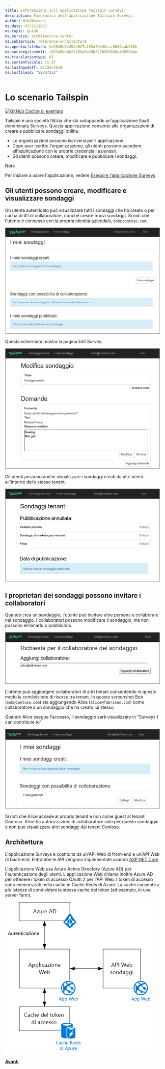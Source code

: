 ```yaml
---
title: Informazioni sull'applicazione Tailspin Surveys
description: Panoramica dell'applicazione Tailspin Surveys.
author: MikeWasson
ms.date: 07/21/2017
ms.topic: guide
ms.service: architecture-center
ms.subservice: reference-architecture
ms.openlocfilehash: de2830b5c492e027c189a79e45ccc6634cab436b
ms.sourcegitcommit: c053e6edb429299a0ad9b327888d596c48859d4a
ms.translationtype: HT
ms.contentlocale: it-IT
ms.lasthandoff: 03/20/2019
ms.locfileid: "58247252"
---
```

# <a name="the-tailspin-scenario"></a>Lo scenario Tailspin

[![GitHub](../_images/github.png) Codice di esempio][sample application]

Tailspin è una società fittizia che sta sviluppando un'applicazione SaaS denominata Surveys. Questa applicazione consente alle organizzazioni di creare e pubblicare sondaggi online.

* Le organizzazioni possono iscriversi per l'applicazione.
* Dopo aver iscritto l'organizzazione, gli utenti possono accedere all'applicazione con le proprie credenziali aziendali.
* Gli utenti possono creare, modificare e pubblicare i  sondaggi.

> [!NOTE]
> Per iniziare a usare l'applicazione, vedere [Eseguire l'applicazione Surveys].

## <a name="users-can-create-edit-and-view-surveys"></a>Gli utenti possono creare, modificare e visualizzare sondaggi

Un utente autenticato può visualizzare tutti i sondaggi che ha creato o per cui ha diritti di collaboratore, nonché creare nuovi sondaggi. Si noti che l'utente è connesso con la propria identità aziendale, `bob@contoso.com`.

![App Surveys](./images/surveys-screenshot.png)

Questa schermata mostra la pagina Edit Survey:

![Modifica del sondaggio](./images/edit-survey.png)

Gli utenti possono anche visualizzare i sondaggi creati da altri utenti all'interno dello stesso tenant.

![Sondaggi del tenant](./images/tenant-surveys.png)

## <a name="survey-owners-can-invite-contributors"></a>I proprietari dei sondaggi possono invitare i collaboratori

Quando crea un sondaggio, l'utente può invitare altre persone a collaborare nel sondaggio. I collaboratori possono modificare il sondaggio, ma non possono eliminarlo o pubblicarlo.

![Aggiungere un collaboratore](./images/add-contributor.png)

L'utente può aggiungere collaboratori di altri tenant consentendo in questo modo la condivisione di risorse tra tenant. In questo screenshot Bob (`bob@contoso.com`) sta aggiungendo Alice (`alice@fabrikam.com`) come collaboratore a un sondaggio che ha creato lui stesso.

Quando Alice esegue l'accesso, il sondaggio sarà visualizzato in "Surveys I can contribute to".

![Collaboratore del sondaggio](./images/contributor.png)

Si noti che Alice accede al proprio tenant e non come guest al tenant Contoso. Alice ha autorizzazioni di collaboratore solo per questo sondaggio e non può visualizzare altri sondaggi dal tenant Contoso.

## <a name="architecture"></a>Architettura

L'applicazione Surveys è costituita da un'API Web di front-end e un'API Web di back-end. Entrambe le API vengono implementate usando [ASP.NET Core].

L'applicazione Web usa Azure Active Directory (Azure AD) per l'autenticazione degli utenti. L'applicazione Web chiama inoltre Azure AD per ottenere i token di accesso OAuth 2 per l'API Web. I token di accesso sono memorizzati nella cache in Cache Redis di Azure. La cache consente a più istanze di condividere la stessa cache dei token (ad esempio, in una server farm).

![Architettura](./images/architecture.png)

[**Avanti**][authentication]

<!-- links -->

[authentication]: authenticate.md

[Eseguire l'applicazione Surveys]: ./run-the-app.md
[ASP.NET Core]: /aspnet/core
[sample application]: https://github.com/mspnp/multitenant-saas-guidance
